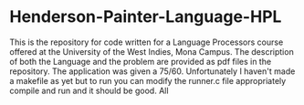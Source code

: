 # Henderson-Painter-Language-HPL
This is the repository for code written for a Language Processors course offered at the University of the West Indies, Mona Campus. The description of both the Language and the problem are provided as pdf files in the repository. The application was given a  75/60. Unfortunately I haven't made a makefile as yet but to run you can modify the runner.c file appropriately compile and run and it should be good. All
